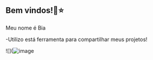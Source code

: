 ## Bem vindos!🤍⭐

Meu nome é Bia

-Utilizo está ferramenta para compartilhar meus projetos!









![](![image](https://github.com/user-attachments/assets/813f405d-c3e4-4bec-a041-f435936c0ea2)

